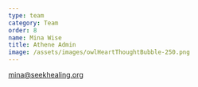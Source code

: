 ```yaml
---
type: team
category: Team
order: 8
name: Mina Wise
title: Athene Admin
image: /assets/images/owlHeartThoughtBubble-250.png
---
```


<mina@seekhealing.org>